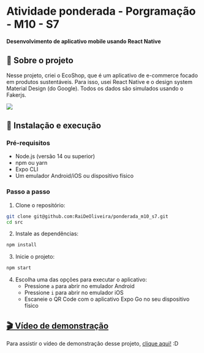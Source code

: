 # Atividade ponderada - Porgramação - M10 - S7

**Desenvolvimento de aplicativo mobile usando React Native**


## 📱 Sobre o projeto

Nesse projeto, criei o EcoShop, que é um aplicativo de e-commerce focado em produtos sustentáveis.  Para isso, usei React Native e o design system Material Design (do Google). Todos os dados são simulados usando o Fakerjs.

![](https://i.pinimg.com/originals/dc/f5/64/dcf564795df4fb6dcc25e153b52a95f6.gif)

## 🚀 Instalação e execução

### Pré-requisitos

- Node.js (versão 14 ou superior)
- npm ou yarn
- Expo CLI
- Um emulador Android/iOS ou dispositivo físico

###  Passo a passo

1. Clone o repositório:
```bash
git clone git@github.com:RaiDeOliveira/ponderada_m10_s7.git
cd src
```

2. Instale as dependências:
```bash
npm install
```

3. Inicie o projeto:
```bash
npm start
```

4. Escolha uma das opções para executar o aplicativo:
   - Pressione `a` para abrir no emulador Android
   - Pressione `i` para abrir no emulador iOS
   - Escaneie o QR Code com o aplicativo Expo Go no seu dispositivo físico

## [🎬 Vídeo de demonstração]()

Para assistir o vídeo de demonstração desse projeto, [clique aqui!]() :D